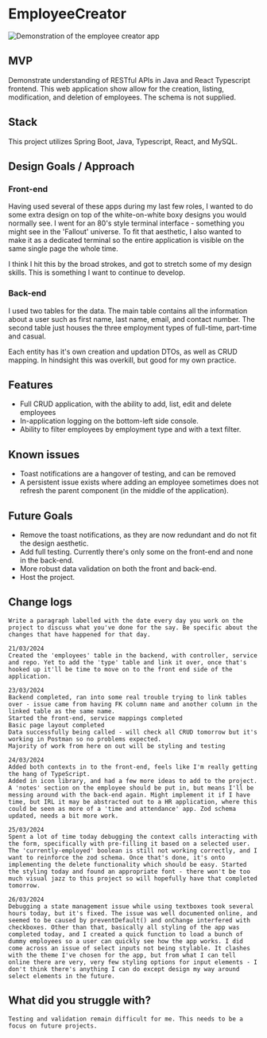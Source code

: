 # EmployeeCreator

![Demonstration of the employee creator app](./employeeCreatorFrontEnd/src/assets/EmployeeCreator.gif)

## MVP

Demonstrate understanding of RESTful APIs in Java and React Typescript frontend. This web application show allow for the creation, listing, modification, and deletion of employees. The schema is not supplied.

## Stack

This project utilizes Spring Boot, Java, Typescript, React, and MySQL.

## Design Goals / Approach

### Front-end

Having used several of these apps during my last few roles, I wanted to do some extra design on top of the white-on-white boxy designs you would normally see. I went for an 80's style terminal interface - something you might see in the 'Fallout' universe. To fit that aesthetic, I also wanted to make it as a dedicated terminal so the entire application is visible on the same single page the whole time.

I think I hit this by the broad strokes, and got to stretch some of my design skills. This is something I want to continue to develop.

### Back-end

I used two tables for the data. The main table contains all the information about a user such as first name, last name, email, and contact number. The second table just houses the three employment types of full-time, part-time and casual.

Each entity has it's own creation and updation DTOs, as well as CRUD mapping. In hindsight this was overkill, but good for my own practice.

## Features

- Full CRUD application, with the ability to add, list, edit and delete employees
- In-application logging on the bottom-left side console.
- Ability to filter employees by employment type and with a text filter.

## Known issues

- Toast notifications are a hangover of testing, and can be removed
- A persistent issue exists where adding an employee sometimes does not refresh the parent component (in the middle of the application).

## Future Goals

- Remove the toast notifications, as they are now redundant and do not fit the design aesthetic.
- Add full testing. Currently there's only some on the front-end and none in the back-end.
- More robust data validation on both the front and back-end.
- Host the project.

## Change logs

    Write a paragraph labelled with the date every day you work on the project to discuss what you've done for the say. Be specific about the changes that have happened for that day.

    21/03/2024
    Created the 'employees' table in the backend, with controller, service and repo. Yet to add the 'type' table and link it over, once that's hooked up it'll be time to move on to the front end side of the application.

    23/03/2024
    Backend completed, ran into some real trouble trying to link tables over - issue came from having FK column name and another column in the linked table as the same name.
    Started the front-end, service mappings completed
    Basic page layout completed
    Data successfully being called - will check all CRUD tomorrow but it's working in Postman so no problems expected.
    Majority of work from here on out will be styling and testing

    24/03/2024
    Added both contexts in to the front-end, feels like I'm really getting the hang of TypeScript.
    Added in icon library, and had a few more ideas to add to the project. A 'notes' section on the employee should be put in, but means I'll be messing around with the back-end again. Might implement it if I have time, but IRL it may be abstracted out to a HR application, where this could be seen as more of a 'time and attendance' app. Zod schema updated, needs a bit more work.

    25/03/2024
    Spent a lot of time today debugging the context calls interacting with the form, specifically with pre-filling it based on a selected user. The 'currently-employed' boolean is still not working correctly, and I want to reinforce the zod schema. Once that's done, it's onto implementing the delete functionality which should be easy. Started the styling today and found an appropriate font - there won't be too much visual jazz to this project so will hopefully have that completed tomorrow.

    26/03/2024
    Debugging a state management issue while using textboxes took several hours today, but it's fixed. The issue was well documented online, and seemed to be caused by preventDefault() and onChange interfered with checkboxes. Other than that, basically all styling of the app was completed today, and I created a quick function to load a bunch of dummy employees so a user can quickly see how the app works. I did come across an issue of select inputs not being stylable. It clashes with the theme I've chosen for the app, but from what I can tell online there are very, very few styling options for input elements - I don't think there's anything I can do except design my way around select elements in the future.

## What did you struggle with?

    Testing and validation remain difficult for me. This needs to be a focus on future projects.
